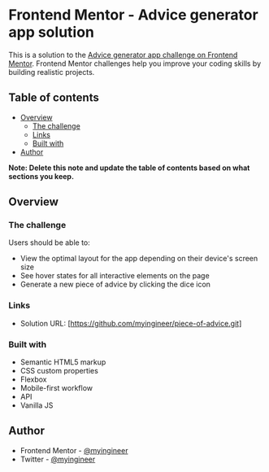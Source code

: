 # Frontend Mentor - Advice generator app solution

This is a solution to the [Advice generator app challenge on Frontend Mentor](https://www.frontendmentor.io/challenges/advice-generator-app-QdUG-13db). Frontend Mentor challenges help you improve your coding skills by building realistic projects.

## Table of contents

- [Overview](#overview)
  - [The challenge](#the-challenge)
  - [Links](#links)
  - [Built with](#built-with)
- [Author](#author)

**Note: Delete this note and update the table of contents based on what sections you keep.**

## Overview

### The challenge

Users should be able to:

- View the optimal layout for the app depending on their device's screen size
- See hover states for all interactive elements on the page
- Generate a new piece of advice by clicking the dice icon

### Links

- Solution URL: [https://github.com/myingineer/piece-of-advice.git]

### Built with

- Semantic HTML5 markup
- CSS custom properties
- Flexbox
- Mobile-first workflow
- API
- Vanilla JS
## Author

- Frontend Mentor - [@myingineer](https://www.frontendmentor.io/profile/myingineer)
- Twitter - [@myingineer](https://www.twitter.com/myingineer)
